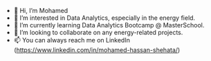 - 👋 Hi, I’m Mohamed
- 👀 I’m interested in Data Analytics, especially in the energy field.
- 🌱 I’m currently learning Data Analytics Bootcamp @ MasterSchool. 
- 💞️ I’m looking to collaborate on any energy-related projects.
- 📫 You can always reach me on LinkedIn (https://www.linkedin.com/in/mohamed-hassan-shehata/)


<!---
mhshehata/mhshehata is a ✨ special ✨ repository because its `README.md` (this file) appears on your GitHub profile.
You can click the Preview link to take a look at your changes.
--->
